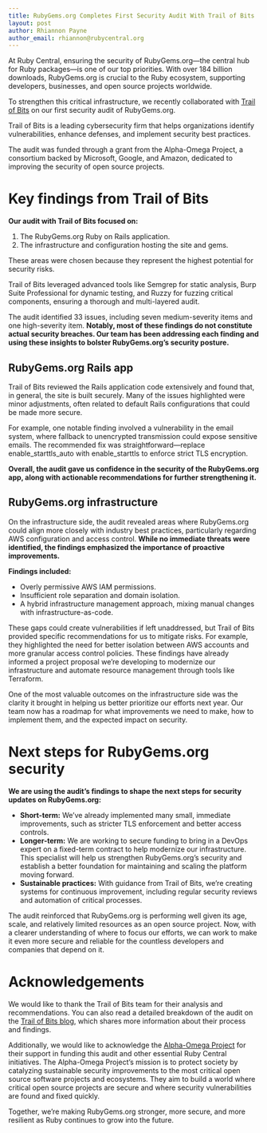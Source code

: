 ```yaml
---
title: RubyGems.org Completes First Security Audit With Trail of Bits
layout: post
author: Rhiannon Payne
author_email: rhiannon@rubycentral.org
---
```


At Ruby Central, ensuring the security of RubyGems.org—the central hub for Ruby packages—is one of our top priorities. With over 184 billion downloads, RubyGems.org is crucial to the Ruby ecosystem, supporting developers, businesses, and open source projects worldwide. 

To strengthen this critical infrastructure, we recently collaborated with [Trail of Bits](https://www.trailofbits.com/) on our first security audit of RubyGems.org.

Trail of Bits is a leading cybersecurity firm that helps organizations identify vulnerabilities, enhance defenses, and implement security best practices. 

The audit was funded through a grant from the Alpha-Omega Project, a consortium backed by Microsoft, Google, and Amazon, dedicated to improving the security of open source projects.

# Key findings from Trail of Bits

**Our audit with Trail of Bits focused on:**

1. The RubyGems.org Ruby on Rails application.
2. The infrastructure and configuration hosting the site and gems.

These areas were chosen because they represent the highest potential for security risks.

Trail of Bits leveraged advanced tools like Semgrep for static analysis, Burp Suite Professional for dynamic testing, and Ruzzy for fuzzing critical components, ensuring a thorough and multi-layered audit. 

The audit identified 33 issues, including seven medium-severity items and one high-severity item. **Notably, most of these findings do not constitute actual security breaches. Our team has been addressing each finding and using these insights to bolster RubyGems.org’s security posture.**

## RubyGems.org Rails app

Trail of Bits reviewed the Rails application code extensively and found that, in general, the site is built securely. Many of the issues highlighted were minor adjustments, often related to default Rails configurations that could be made more secure.

For example, one notable finding involved a vulnerability in the email system, where fallback to unencrypted transmission could expose sensitive emails. The recommended fix was straightforward—replace enable_starttls_auto with enable_starttls to enforce strict TLS encryption.

**Overall, the audit gave us confidence in the security of the RubyGems.org app, along with actionable recommendations for further strengthening it.**

## RubyGems.org infrastructure

On the infrastructure side, the audit revealed areas where RubyGems.org could align more closely with industry best practices, particularly regarding AWS configuration and access control. **While no immediate threats were identified, the findings emphasized the importance of proactive improvements.**

**Findings included:**

- Overly permissive AWS IAM permissions.
- Insufficient role separation and domain isolation.
- A hybrid infrastructure management approach, mixing manual changes with infrastructure-as-code.

These gaps could create vulnerabilities if left unaddressed, but Trail of Bits provided specific recommendations for us to mitigate risks. For example, they highlighted the need for better isolation between AWS accounts and more granular access control policies. These findings have already informed a project proposal we’re developing to modernize our infrastructure and automate resource management through tools like Terraform.

One of the most valuable outcomes on the infrastructure side was the clarity it brought in helping us better prioritize our efforts next year. Our team now has a roadmap for what improvements we need to make, how to implement them, and the expected impact on security.

# Next steps for RubyGems.org security

**We are using the audit’s findings to shape the next steps for security updates on RubyGems.org:**

- **Short-term:** We’ve already implemented many small, immediate improvements, such as stricter TLS enforcement and better access controls.
- **Longer-term:** We are working to secure funding to bring in a DevOps expert on a fixed-term contract to help modernize our infrastructure. This specialist will help us strengthen RubyGems.org’s security and establish a better foundation for maintaining and scaling the platform moving forward. 
- **Sustainable practices:** With guidance from Trail of Bits, we’re creating systems for continuous improvement, including regular security reviews and automation of critical processes.

The audit reinforced that RubyGems.org is performing well given its age, scale, and relatively limited resources as an open source project. Now, with a clearer understanding of where to focus our efforts, we can work to make it even more secure and reliable for the countless developers and companies that depend on it.

# Acknowledgements

We would like to thank the Trail of Bits team for their analysis and recommendations. You can also read a detailed breakdown of the audit on the [Trail of Bits blog](https://blog.trailofbits.com/2024/12/11/auditing-the-ruby-ecosystems-central-package-repository/), which shares more information about their process and findings. 

Additionally, we would like to acknowledge the [Alpha-Omega Project](https://alpha-omega.dev/) for their support in funding this audit and other essential Ruby Central initiatives. The Alpha-Omega Project’s mission is to protect society by catalyzing sustainable security improvements to the most critical open source software projects and ecosystems. They aim to build a world where critical open source projects are secure and where security vulnerabilities are found and fixed quickly.

Together, we’re making RubyGems.org stronger, more secure, and more resilient as Ruby continues to grow into the future.

